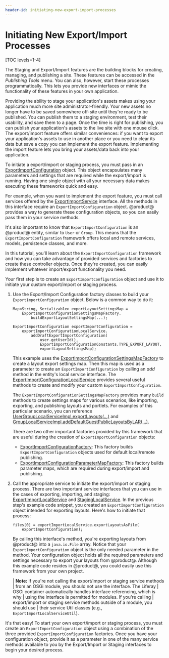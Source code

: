```yaml
---
header-id: initiating-new-export-import-processes
---
```


# Initiating New Export/Import Processes

[TOC levels=1-4]

The Staging and Export/Import features are the building blocks for creating,
managing, and publishing a site. These features can be accessed in the
*Publishing Tools* menu. You can also, however, start these processes
programmatically. This lets you provide new interfaces or mimic the
functionality of these features in your own application.

Providing the ability to stage your application's assets makes using your
application much more site administrator-friendly. Your new assets no longer
have to be saved somewhere off-site until they're ready to be published. You can
publish them to a staging environment, test their usability, and save
them to a page. Once the time is right for publishing, you can publish your
application's assets to the live site with one mouse click. The export/import
feature offers similar conveniences: if you want to export your application's
assets to use in another place or you need to clear its data but save a copy you
can implement the export feature. Implementing the import feature lets you bring
your assets/data back into your application.

To initiate a export/import or staging process, you must pass in an
[ExportImportConfiguration](@platform-ref@/7.1-latest/javadocs/portal-kernel/com/liferay/exportimport/kernel/model/ExportImportConfiguration.html)
object. This object encapsulates many parameters and settings that are required
while the export/import is running. Having one single object with all your
necessary data makes executing these frameworks quick and easy.

For example, when you want to implement the export feature, you must call
services offered by the
[ExportImportService](@platform-ref@/7.1-latest/javadocs/portal-kernel/com/liferay/exportimport/kernel/service/ExportImportService.html)
interface. All the methods in this interface require an
`ExportImportConfiguration` object. @product@ provides a way to generate these
configuration objects, so you can easily pass them in your service methods.

It's also important to know that `ExportImportConfiguration` is an @product@
entity, similar to `User` or `Group`. This means that the
`ExportImportConfiguration` framework offers local and remote services, models,
persistence classes, and more.

In this tutorial, you'll learn about the `ExportImportConfiguration` framework
and how you can take advantage of provided services and factories to create
these controller objects. Once they're created, you can easily implement
whatever import/export functionality you need.

Your first step is to create an `ExportImportConfiguration` object and use it to
initiate your custom export/import or staging process.

1.  Use the Export/Import Configuration factory classes to build your
    `ExportImportConfiguration` object. Below is a common way to do it:

        Map<String, Serializable> exportLayoutSettingsMap =
            ExportImportConfigurationSettingsMapFactory.
                buildExportLayoutSettingsMap(...);

        ExportImportConfiguration exportImportConfiguration =
            exportImportConfigurationLocalService.
                addDraftExportImportConfiguration(
                    user.getUserId(),
                    ExportImportConfigurationConstants.TYPE_EXPORT_LAYOUT,
                    exportLayoutSettingsMap);

    This example uses the
    [ExportImportConfigurationSettingsMapFactory](@platform-ref@/7.1-latest/javadocs/portal-kernel/com/liferay/exportimport/kernel/configuration/ExportImportConfigurationSettingsMapFactory.html)
    to create a layout export settings map. Then this map is used as a parameter
    to create an `ExportImportConfiguration` by calling an *add* method in the
    entity's local service interface. The
    [ExportImportConfigurationLocalService](@platform-ref@/7.1-latest/javadocs/portal-kernel/com/liferay/exportimport/kernel/service/ExportImportConfigurationLocalService.html)
    provides several useful methods to create and modify your custom
    `ExportImportConfiguration`.

    The `ExportImportConfigurationSettingsMapFactory` provides many `build`
    methods to create settings maps for various scenarios, like importing,
    exporting, and publishing layouts and portlets. For examples of this
    particular scenario, you can reference
    [UserGroupLocalServiceImpl.exportLayouts(...)](@platform-ref@/7.1-latest/javadocs/portal-impl/com/liferay/portal/service/impl/UserGroupLocalServiceImpl.html#exportLayouts-long-java.util.Map-)
    and
    [GroupLocalServiceImpl.addDefaultGuestPublicLayoutsByLAR(...)](@platform-ref@/7.1-latest/javadocs/portal-impl/com/liferay/portal/service/impl/GroupLocalServiceImpl.html#addDefaultGuestPublicLayoutsByLAR-com.liferay.portal.kernel.model.Group-java.io.File-).

    There are two other important factories provided by this framework that are
    useful during the creation of `ExportImportConfiguration` objects:

    - [ExportImportConfigurationFactory](@platform-ref@/7.1-latest/javadocs/portal-kernel/com/liferay/exportimport/kernel/configuration/ExportImportConfigurationFactory.html):
      This factory builds `ExportImportConfiguration` objects used for default
      local/remote publishing.
    - [ExportImportConfigurationParameterMapFactory](@platform-ref@/7.1-latest/javadocs/portal-kernel/com/liferay/exportimport/kernel/configuration/ExportImportConfigurationParameterMapFactory.html):
      This factory builds parameter maps, which are required during
      export/import and publishing.

2.  Call the appropriate service to initiate the export/import or staging
    process. There are two important service interfaces that you can use in the
    cases of exporting, importing, and staging:
    [ExportImportLocalService](@platform-ref@/7.1-latest/javadocs/portal-kernel/com/liferay/exportimport/kernel/service/ExportImportLocalService.html)
    and
    [StagingLocalService](@platform-ref@/7.1-latest/javadocs/portal-kernel/com/liferay/exportimport/kernel/service/StagingLocalService.html).
    In the previous step's example code snippet, you created an
    `ExportImportConfiguration` object intended for exporting layouts. Here's
    how to initiate that process: 

        files[0] = exportImportLocalService.exportLayoutsAsFile(
            exportImportConfiguration);

    By calling this interface's method, you're exporting layouts from @product@
    into a `java.io.File` array. Notice that your `ExportImportConfiguration`
    object is the only needed parameter in the method. Your configuration object
    holds all the required parameters and settings necessary to export your
    layouts from @product@. Although this example code resides in @product@, you
    could easily use this framework from your own project.

    | **Note:** If you're not calling the export/import or staging service methods
    | from an OSGi module, you should not use the interface. The Liferay
    | OSGi container automatically handles interface referencing, which is why
    | using the interface is permitted for modules. If you're calling
    | export/import or staging service methods outside of a module, you should use
    | their service Util classes (e.g., `ExportImportLocalServiceUtil`).

It's that easy! To start your own export/import or staging process, you must
create an `ExportImportConfiguration` object using a combination of the three
provided `ExportImportConfiguration` factories. Once you have your configuration
object, provide it as a parameter in one of the many service methods available
to you by the Export/Import or Staging interfaces to begin your desired process.
